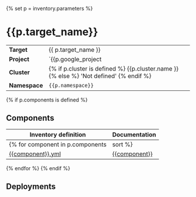 {% set p = inventory.parameters %}
# {{p.target_name}} 

|||
| --- | --- |
| **Target** | {{ p.target_name }} |
| **Project**     | `{{p.google_project | default('not defined')}}`|
| **Cluster**     | {% if p.cluster is defined %} {{p.cluster.name }} {% else %} 'Not defined' {% endif %} |
| **Namespace**   | `{{p.namespace}}` |

{% if p.components is defined %}
## Components
| Inventory definition | Documentation |
| --- | --- |
{% for component in p.components|sort %}
|[{{component}}.yml](../../inventory/classes/components/{{component}}.yml)| [{{component}}]({{component}}-readme.md)|
{% endfor %}
{% endif %}

## Deployments

